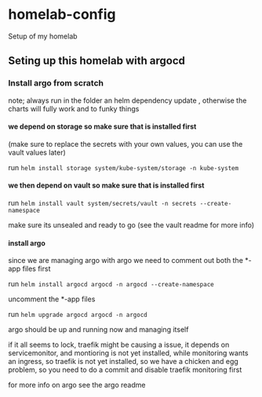 # homelab-config

Setup of my homelab

## Seting up this homelab with argocd

### Install argo from scratch

note; always run in the folder an helm dependency update , otherwise the charts will fully work and to funky things

#### we depend on storage so make sure that is installed first

(make sure to replace the secrets with your own values, you can use the vault values later)

run `helm install storage system/kube-system/storage -n kube-system`

#### we then depend on vault so make sure that is installed first

run `helm install vault system/secrets/vault -n secrets --create-namespace`

make sure its unsealed and ready to go (see the vault readme for more info)

#### install argo

since we are managing argo with argo we need to comment out both the \*-app files first

run `helm install argocd argocd -n argocd --create-namespace`

uncomment the \*-app files

run `helm upgrade argocd argocd -n argocd`

argo should be up and running now and managing itself

if it all seems to lock, traefik might be causing a issue, it depends on servicemonitor, and montioring is not yet installed, while monitoring wants an ingress, so traefik is not yet installed, so we have a chicken and egg problem, so you need to do a commit and disable traefik monitoring first

for more info on argo see the argo readme
